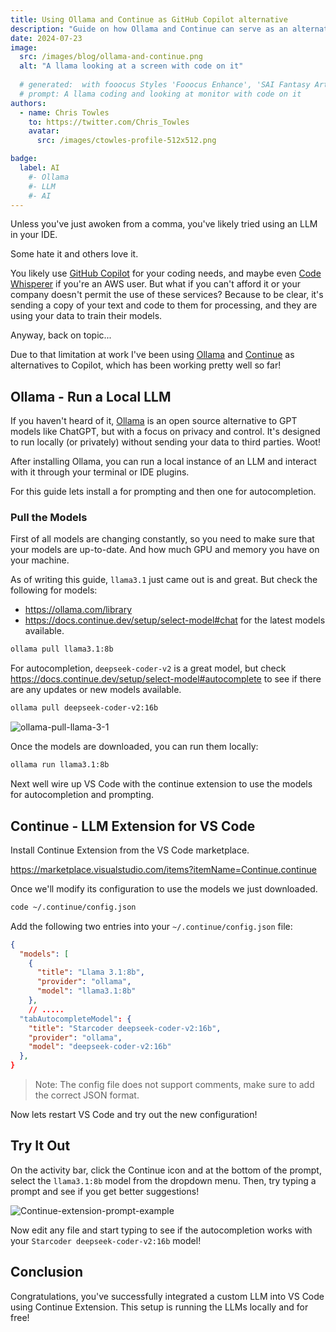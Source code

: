 ```yaml
---
title: Using Ollama and Continue as GitHub Copilot alternative
description: "Guide on how Ollama and Continue can serve as an alternative to GitHub Copilot"
date: 2024-07-23
image:
  src: /images/blog/ollama-and-continue.png
  alt: "A llama looking at a screen with code on it"
 
  # generated:  with fooocus Styles 'Fooocus Enhance', 'SAI Fantasy Art', 'SAI Comic Book'
  # prompt: A llama coding and looking at monitor with code on it
authors:
  - name: Chris Towles
    to: https://twitter.com/Chris_Towles
    avatar:
      src: /images/ctowles-profile-512x512.png

badge:
  label: AI
    #- Ollama
    #- LLM
    #- AI
---
```


Unless you've just awoken from a comma, you've likely tried using an LLM in your IDE.

Some hate it and others love it.

You likely use [GitHub Copilot](https://github.com/features/copilot) for your coding needs, and maybe even [Code Whisperer](https://docs.aws.amazon.com/codewhisperer/latest/userguide/whisper-legacy.html) if you're an AWS user. But what if you can't afford it or your company doesn't permit the use of these services? Because to be clear, it's sending a copy of your text and code to them for processing, and they are using your data to train their models.

Anyway, back on topic...

Due to that limitation at work I've been using [Ollama](https://ollama.com/) and [Continue](https://www.continue.dev/) as alternatives to Copilot, which has been working pretty well so far!

## Ollama - Run a Local LLM

If you haven't heard of it, [Ollama](https://ollama.com/) is an open source alternative to GPT models like ChatGPT, but with a focus on privacy and control. It's designed to run locally (or privately) without sending your data to third parties. Woot!

After installing Ollama, you can run a local instance of an LLM and interact with it through your terminal or IDE plugins.

For this guide lets install a for prompting and then one for autocompletion.

### Pull the Models

First of all models are changing constantly, so you need to make sure that your models are up-to-date. And how much GPU and memory you have on your machine.

As of writing this guide, `llama3.1` just came out is and great. But check the following for models:

- <https://ollama.com/library>
- <https://docs.continue.dev/setup/select-model#chat> for the latest models available.

```bash
ollama pull llama3.1:8b
```

For autocompletion, `deepseek-coder-v2` is a great model, but check <https://docs.continue.dev/setup/select-model#autocomplete> to see if there are any updates or new models available.

```bash
ollama pull deepseek-coder-v2:16b
```

![ollama-pull-llama-3-1](/images/blog/ollama-pull-llama-3-1.png)

Once the models are downloaded, you can run them locally:

```bash
ollama run llama3.1:8b
```

Next well wire up VS Code with the continue extension to use the models for autocompletion and prompting.

## Continue - LLM Extension for VS Code

Install Continue Extension from the VS Code marketplace.

<https://marketplace.visualstudio.com/items?itemName=Continue.continue>

Once we'll modify its configuration to use the models we just downloaded.

```bash
code ~/.continue/config.json
```

Add the following two entries into your `~/.continue/config.json` file:

```json
{
  "models": [
    {
      "title": "Llama 3.1:8b",
      "provider": "ollama",
      "model": "llama3.1:8b"
    },
    // .....
  "tabAutocompleteModel": {
    "title": "Starcoder deepseek-coder-v2:16b",
    "provider": "ollama",
    "model": "deepseek-coder-v2:16b"
  },
}

```

> Note: The config file does not support comments, make sure to add the correct JSON format.

Now lets restart VS Code and try out the new configuration!

## Try It Out

On the activity bar, click the Continue icon and at the bottom of the prompt, select the `llama3.1:8b` model from the dropdown menu. Then, try typing a prompt and see if you get better suggestions!

![Continue-extension-prompt-example](/images/blog/Continue-extension-prompt-example-vscode.png)

Now edit any file and start typing to see if the autocompletion works with your `Starcoder deepseek-coder-v2:16b` model!

## Conclusion

Congratulations, you've successfully integrated a custom LLM into VS Code using Continue Extension. This setup is running the LLMs locally and for free!
